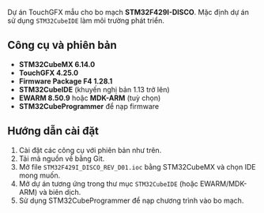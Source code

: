 Dự án TouchGFX mẫu cho bo mạch **STM32F429I-DISCO**. Mặc định dự án sử dụng
`STM32CubeIDE` làm môi trường phát triển.

## Công cụ và phiên bản
- **STM32CubeMX 6.14.0**
- **TouchGFX 4.25.0**
- **Firmware Package F4 1.28.1**
- **STM32CubeIDE** (khuyến nghị bản 1.13 trở lên)
- **EWARM 8.50.9** hoặc **MDK-ARM** (tuỳ chọn)
- **STM32CubeProgrammer** để nạp firmware

## Hướng dẫn cài đặt

1. Cài đặt các công cụ với phiên bản như trên.
2. Tải mã nguồn về bằng Git.
3. Mở file `STM32F429I_DISCO_REV_D01.ioc` bằng STM32CubeMX và chọn IDE mong muốn.
4. Mở dự án tương ứng trong thư mục `STM32CubeIDE` (hoặc EWARM/MDK-ARM) và biên dịch.
5. Sử dụng STM32CubeProgrammer để nạp chương trình vào bo mạch.
